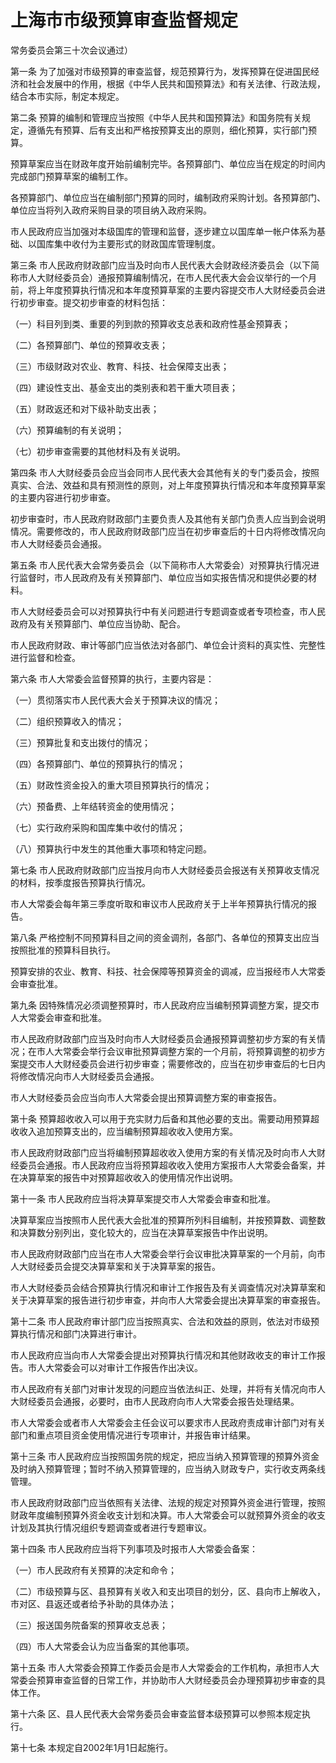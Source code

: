 # 上海市市级预算审查监督规定

<!-- INFO END -->

常务委员会第三十次会议通过）

第一条 为了加强对市级预算的审查监督，规范预算行为，发挥预算在促进国民经济和社会发展中的作用，根据《中华人民共和国预算法》和有关法律、行政法规，结合本市实际，制定本规定。

第二条 预算的编制和管理应当按照《中华人民共和国预算法》和国务院有关规定，遵循先有预算、后有支出和严格按预算支出的原则，细化预算，实行部门预算。

预算草案应当在财政年度开始前编制完毕。各预算部门、单位应当在规定的时间内完成部门预算草案的编制工作。

各预算部门、单位应当在编制部门预算的同时，编制政府采购计划。各预算部门、单位应当将列入政府采购目录的项目纳入政府采购。

市人民政府应当加强对本级国库的管理和监督，逐步建立以国库单一帐户体系为基础、以国库集中收付为主要形式的财政国库管理制度。

第三条 市人民政府财政部门应当及时向市人民代表大会财政经济委员会（以下简称市人大财经委员会）通报预算编制情况，在市人民代表大会会议举行的一个月前，将上年度预算执行情况和本年度预算草案的主要内容提交市人大财经委员会进行初步审查。提交初步审查的材料包括：

（一）科目列到类、重要的列到款的预算收支总表和政府性基金预算表；

（二）各预算部门、单位的预算收支表；

（三）市级财政对农业、教育、科技、社会保障支出表；

（四）建设性支出、基金支出的类别表和若干重大项目表；

（五）财政返还和对下级补助支出表；

（六）预算编制的有关说明；

（七）初步审查需要的其他材料及有关说明。

第四条 市人大财经委员会应当会同市人民代表大会其他有关的专门委员会，按照真实、合法、效益和具有预测性的原则，对上年度预算执行情况和本年度预算草案的主要内容进行初步审查。

初步审查时，市人民政府财政部门主要负责人及其他有关部门负责人应当到会说明情况。需要修改的，市人民政府财政部门应当在初步审查后的十日内将修改情况向市人大财经委员会通报。

第五条 市人民代表大会常务委员会（以下简称市人大常委会）对预算执行情况进行监督时，市人民政府及有关预算部门、单位应当如实报告情况和提供必要的材料。

市人大财经委员会可以对预算执行中有关问题进行专题调查或者专项检查，市人民政府及有关预算部门、单位应当协助、配合。

市人民政府财政、审计等部门应当依法对各部门、单位会计资料的真实性、完整性进行监督和检查。

第六条 市人大常委会监督预算的执行，主要内容是：

（一）贯彻落实市人民代表大会关于预算决议的情况；

（二）组织预算收入的情况；

（三）预算批复和支出拨付的情况；

（四）各预算部门、单位的预算执行的情况；

（五）财政性资金投入的重大项目预算执行的情况；

（六）预备费、上年结转资金的使用情况；

（七）实行政府采购和国库集中收付的情况；

（八）预算执行中发生的其他重大事项和特定问题。

第七条 市人民政府财政部门应当按月向市人大财经委员会报送有关预算收支情况的材料，按季度报告预算执行情况。

市人大常委会每年第三季度听取和审议市人民政府关于上半年预算执行情况的报告。

第八条 严格控制不同预算科目之间的资金调剂，各部门、各单位的预算支出应当按照批准的预算科目执行。

预算安排的农业、教育、科技、社会保障等预算资金的调减，应当报经市人大常委会审查批准。

第九条 因特殊情况必须调整预算时，市人民政府应当编制预算调整方案，提交市人大常委会审查和批准。

市人民政府财政部门应当及时向市人大财经委员会通报预算调整初步方案的有关情况；在市人大常委会举行会议审批预算调整方案的一个月前，将预算调整的初步方案提交市人大财经委员会进行初步审查；需要修改的，应当在初步审查后的七日内将修改情况向市人大财经委员会通报。

市人大财经委员会应当向市人大常委会提出预算调整方案的审查报告。

第十条 预算超收收入可以用于充实财力后备和其他必要的支出。需要动用预算超收收入追加预算支出的，应当编制预算超收收入使用方案。

市人民政府财政部门应当将编制预算超收收入使用方案的有关情况及时向市人大财经委员会通报。市人民政府应当将预算超收收入使用方案报市人大常委会备案，并在决算草案的报告中对预算超收收入的使用情况作出说明。

第十一条 市人民政府应当将决算草案提交市人大常委会审查和批准。

决算草案应当按照市人民代表大会批准的预算所列科目编制，并按预算数、调整数和决算数分别列出，变化较大的，应当在决算草案报告中作出说明。

市人民政府财政部门应当在市人大常委会举行会议审批决算草案的一个月前，向市人大财经委员会提交决算草案和关于决算草案的报告。

市人大财经委员会结合预算执行情况和审计工作报告及有关调查情况对决算草案和关于决算草案的报告进行初步审查，并向市人大常委会提出决算草案的审查报告。

第十二条 市人民政府审计部门应当按照真实、合法和效益的原则，依法对市级预算执行情况和部门决算进行审计。

市人民政府应当向市人大常委会提出对预算执行情况和其他财政收支的审计工作报告。市人大常委会可以对审计工作报告作出决议。

市人民政府有关部门对审计发现的问题应当依法纠正、处理，并将有关情况向市人大财经委员会通报，必要时，由市人民政府向市人大常委会报告处理结果。

市人大常委会或者市人大常委会主任会议可以要求市人民政府责成审计部门对有关部门和重点项目资金使用情况进行专项审计，并报告审计结果。

第十三条 市人民政府应当按照国务院的规定，把应当纳入预算管理的预算外资金及时纳入预算管理；暂时不纳入预算管理的，应当纳入财政专户，实行收支两条线管理。

市人民政府财政部门应当依照有关法律、法规的规定对预算外资金进行管理，按照财政年度编制预算外资金收支计划和决算。市人大常委会可以就预算外资金的收支计划及其执行情况组织专题调查或者进行专题审议。

第十四条 市人民政府应当将下列事项及时报市人大常委会备案：

（一）市人民政府有关预算的决定和命令；

（二）市级预算与区、县预算有关收入和支出项目的划分，区、县向市上解收入，市对区、县返还或者给予补助的具体办法；

（三）报送国务院备案的预算收支总表；

（四）市人大常委会认为应当备案的其他事项。

第十五条 市人大常委会预算工作委员会是市人大常委会的工作机构，承担市人大常委会预算审查监督的日常工作，并协助市人大财经委员会办理预算初步审查的具体工作。

第十六条 区、县人民代表大会常务委员会审查监督本级预算可以参照本规定执行。

第十七条 本规定自2002年1月1日起施行。